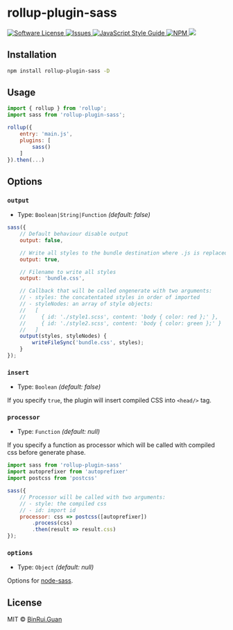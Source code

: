 rollup-plugin-sass
=====

<p>
    <a href="LICENSE">
        <img src="https://img.shields.io/badge/license-MIT-brightgreen.svg" alt="Software License" />
    </a>
    <a href="https://github.com/differui/rollup-plugin-sass/issues">
        <img src="https://img.shields.io/github/issues/differui/rollup-plugin-sass.svg" alt="Issues" />
    </a>
    <a href="http://standardjs.com/">
        <img src="https://img.shields.io/badge/code%20style-standard-brightgreen.svg" alt="JavaScript Style Guide" />
    </a>
    <a href="https://npmjs.org/package/rollup-plugin-sass">
        <img src="https://img.shields.io/npm/v/rollup-plugin-sass.svg?style=flat-squar" alt="NPM" />
    </a>
    <a href="https://travis-ci.org/differui/rollup-plugin-sass">
        <img src="https://travis-ci.org/differui/rollup-plugin-sass.svg?branch=master" />
    </a>
</p>

## Installation

```bash
npm install rollup-plugin-sass -D
```

## Usage

```js
import { rollup } from 'rollup';
import sass from 'rollup-plugin-sass';

rollup({
    entry: 'main.js',
    plugins: [
        sass()
    ]
}).then(...)
```

## Options

### `output`

+ Type: `Boolean|String|Function` _(default: false)_

```js
sass({
    // Default behaviour disable output
    output: false,

    // Write all styles to the bundle destination where .js is replaced by .css
    output: true,

    // Filename to write all styles
    output: 'bundle.css',

    // Callback that will be called ongenerate with two arguments:
    // - styles: the concatentated styles in order of imported
    // - styleNodes: an array of style objects:
    //   [
    //     { id: './style1.scss', content: 'body { color: red };' },
    //     { id: './style2.scss', content: 'body { color: green };' }
    //   ]
    output(styles, styleNodes) {
        writeFileSync('bundle.css', styles);
    }
});
```

### `insert`

+ Type: `Boolean` _(default: false)_

If you specify `true`, the plugin will insert compiled CSS into `<head/>` tag.

### `processor`

+ Type: `Function` _(default: null)_

If you specify a function as processor which will be called with compiled css before generate phase.

```js
import sass from 'rollup-plugin-sass'
import autoprefixer from 'autoprefixer'
import postcss from 'postcss'

sass({
    // Processor will be called with two arguments:
    // - style: the compiled css
    // - id: import id
    processor: css => postcss([autoprefixer])
        .process(css)
        .then(result => result.css)
});
```

### `options`

+ Type: `Object` _(default: null)_

Options for [node-sass](https://github.com/sass/node-sass#options).

## License

MIT &copy; [BinRui.Guan](mailto:differui@gmail.com)
